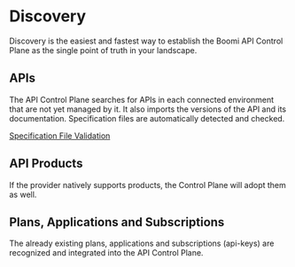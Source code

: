 # Discovery 

<head>
  <meta name="guidename" content="API Management"/>
  <meta name="context" content="GUID-7017db81-3cbb-4860-a394-366c18cdf77d"/>
</head> 

Discovery is the easiest and fastest way to establish the Boomi API Control Plane as the single point of truth in your landscape. 

## APIs

The API Control Plane searches for APIs in each connected environment that are not yet managed by it. It also imports the versions of the API and its documentation. Specification files are automatically detected and checked.

[Specification File Validation](../Topics/cp-Specification_file_validation.md) 

## API Products

If the provider natively supports products, the Control Plane will adopt them as well.

## Plans, Applications and Subscriptions

The already existing plans, applications and subscriptions (api-keys) are recognized and integrated into the API Control Plane.